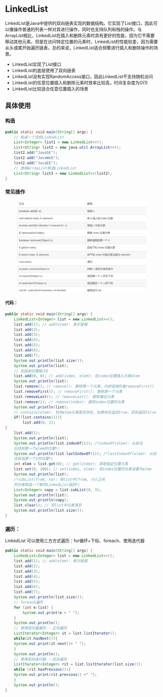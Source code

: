 # LinkedList

LinkedList是Java中提供的双向链表实现的数据结构。它实现了List接口，因此可以像操作普通的列表一样对其进行操作，同时也支持队列和栈的操作。与ArrayList相比，LinkedList在插入和删除元素时具有更好的性能，因为它不需要移动其他元素。但是在访问特定位置的元素时，LinkedList的性能较差，因为需要从头或尾开始遍历链表。总的来说，LinkedList适合频繁进行插入和删除操作的场景。&#x20;

* LinkedList实现了List接口
* LinkedList的底层使用了双向链表&#x20;
* LinkedList没有实现RandomAccess接口，因此LinkedList不支持随机访问&#x20;
* LinkedList的任意位置插入和删除元素时效率比较高，时间复杂度为O(1)&#x20;
* LinkedList比较适合任意位置插入的场景&#x20;

## 具体使用

### 构造

```java
public static void main(String[] args) {
    // 构造一个空的LinkedList
    List<Integer> list1 = new LinkedList<>();
    List<String> list2 = new java.util.ArrayList<>();
    list2.add("JavaSE");
    list2.add("JavaWeb");
    list2.add("JavaEE");
    // 使用ArrayList构造LinkedList
    List<String> list3 = new LinkedList<>(list2);
}
```

### 常见操作

<figure><img src="../.gitbook/assets/image.png" alt=""><figcaption></figcaption></figure>

#### 代码：

```java
public static void main(String[] args) {
    LinkedList<Integer> list = new LinkedList<>();
    list.add(1); // add(elem): 表示尾插
    list.add(2);
    list.add(3);
    list.add(4);
    list.add(5);
    list.add(6);
    list.add(7);
    System.out.println(list.size());
    System.out.println(list);
    // 在起始位置插入0
    list.add(0, 0); // add(index, elem): 在index位置插入元素elem
    System.out.println(list);
    list.remove(); // remove(): 删除第一个元素，内部调用的是removeFirst()
    list.removeFirst(); // removeFirst(): 删除第一个元素
    list.removeLast(); // removeLast(): 删除最后元素
    list.remove(1); // remove(index): 删除index位置的元素
    System.out.println(list);
    // contains(elem): 检测elem元素是否存在，如果存在返回true，否则返回false
    if(!list.contains(1)){
        list.add(0, 1);
}
    list.add(1);
    System.out.println(list);
    System.out.println(list.indexOf(1)); /*indexOf(elem): 从前往
    后找到第一个elem的位置*/
    System.out.println(list.lastIndexOf(1)); /*lastIndexOf(elem): 从后
    往前找第一个1的位置*/
    int elem = list.get(0); // get(index): 获取指定位置元素
    list.set(0, 100); // set(index, elem): 将index位置的元素设置为elem
    System.out.println(list);
    /*subList(from, to): 用list中[from, to)之间
    的元素构造一个新的LinkedList返回*/
    List<Integer> copy = list.subList(0, 3); 
    System.out.println(list);
    System.out.println(copy);
    list.clear(); // 将list中元素清空
    System.out.println(list.size());
}
```

### 遍历：

LinkedList 可以使用三方方式遍历：for循环+下标、foreach、使用迭代器

```java
public static void main(String[] args) {
    LinkedList<Integer> list = new LinkedList<>();
    list.add(1); // add(elem): 表示尾插
    list.add(2);
    list.add(3);
    list.add(4);
    list.add(5);
    list.add(6);
    list.add(7);
    System.out.println(list.size());
    // foreach遍历
    for (int e:list) {
        System.out.print(e + " ");
    }
    System.out.println();
    // 使用迭代器遍历---正向遍历
    ListIterator<Integer> it = list.listIterator();
    while(it.hasNext()){
    System.out.print(it.next()+ " ");
    }
    System.out.println();
    // 使用反向迭代器---反向遍历
    ListIterator<Integer> rit = list.listIterator(list.size());
    while (rit.hasPrevious()){
    System.out.print(rit.previous() +" ");
    }
    System.out.println();
}
```
